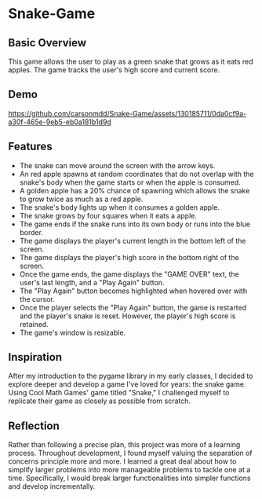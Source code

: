 # Snake-Game
## Basic Overview
This game allows the user to play as a green snake that grows as it eats red apples. The game tracks the user's high score and current score.
## Demo







https://github.com/carsonmdd/Snake-Game/assets/130185711/0da0cf9a-a30f-465e-9eb5-eb0a181b1d9d








## Features
- The snake can move around the screen with the arrow keys.
- An red apple spawns at random coordinates that do not overlap with the snake's body when the game starts or when the apple is consumed.
- A golden apple has a 20% chance of spawning which allows the snake to grow twice as much as a red apple.
- The snake's body lights up when it consumes a golden apple.
- The snake grows by four squares when it eats a apple.
- The game ends if the snake runs into its own body or runs into the blue border.
- The game displays the player's current length in the bottom left of the screen.
- The game displays the player's high score in the bottom right of the screen.
- Once the game ends, the game displays the "GAME OVER" text, the user's last length, and a "Play Again" button.
- The "Play Again" button becomes highlighted when hovered over with the cursor.
- Once the player selects the "Play Again" button, the game is restarted and the player's snake is reset. However, the player's high score is retained.
- The game's window is resizable.

## Inspiration
After my introduction to the pygame library in my early classes, I decided to explore deeper and develop a game I've loved for years: the snake game. Using Cool Math Games' game titled "Snake," I challenged myself to replicate their game as closely as possible from scratch.
## Reflection
Rather than following a precise plan, this project was more of a learning process. Throughout development, I found myself valuing the separation of concerns principle more and more. I learned a great deal about how to simplify larger problems into more manageable problems to tackle one at a time. Specifically, I would break larger functionalities into simpler functions and develop incrementally.
